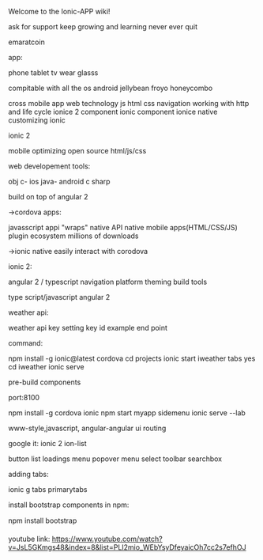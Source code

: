 Welcome to the Ionic-APP wiki!


ask for support
keep growing and learning
never ever quit

emaratcoin

app:

phone 
tablet
tv
wear
glasss

compitable with all the os 
android
jellybean
froyo
honeycombo


cross mobile app
web technology
js html css
navigation
working with http and life cycle
ionice 2 component
ionic component
ionice native
customizing ionic

ionic 2

mobile optimizing open source
html/js/css

web developement tools:

obj c- ios
java- android
c sharp

build on top of angular 2

->cordova apps:

javasscript appi "wraps" native API
native mobile apps(HTML/CSS/JS)
plugin ecosystem
millions of downloads

->ionic native easily interact with corodova

ionic 2:

angular 2 / typescript
navigation
platform theming
build tools

type script/javascript
angular 2

weather api:


weather api
key setting
key id
example end point

command:

npm install -g ionic@latest cordova
cd projects
ionic start iweather tabs
yes
cd iweather
ionic serve

pre-build components


port:8100

npm install -g cordova ionic
npm start myapp sidemenu
ionic serve --lab

www-style,javascript,
angular-angular ui routing

google it:
ionic 2 ion-list


button
list
loadings
menu
popover
menu
select
toolbar
searchbox

adding tabs:

ionic g tabs primarytabs

install bootstrap components in npm:

npm install bootstrap


youtube link:
https://www.youtube.com/watch?v=JsL5GKmgs48&index=8&list=PLI2mio_WEbYsyDfeyaicOh7cc2s7efhOJ



